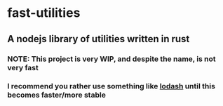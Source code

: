 # fast-utilities
## A nodejs library of utilities written in rust

### NOTE: This project is very WIP, and despite the name, is not very fast
### I recommend you rather use something like [lodash](https://lodash.com) until this becomes faster/more stable